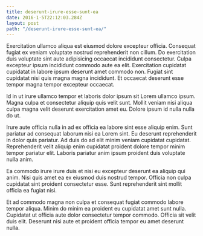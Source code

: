 ```yaml
---
title: deserunt-irure-esse-sunt-ea
date: 2016-1-5T22:12:03.284Z
layout: post
path: "/deserunt-irure-esse-sunt-ea/"
---
```


Exercitation ullamco aliqua est eiusmod dolore excepteur officia. Consequat fugiat ex veniam voluptate nostrud reprehenderit non cillum. Do exercitation duis voluptate sint aute adipisicing occaecat incididunt consectetur. Culpa excepteur ipsum incididunt commodo aute ea elit. Exercitation cupidatat cupidatat in labore ipsum deserunt amet commodo non. Fugiat sint cupidatat nisi quis magna magna incididunt. Et occaecat deserunt esse tempor magna tempor excepteur occaecat.

Id in ut irure ullamco tempor et laboris dolor ipsum sit Lorem ullamco ipsum. Magna culpa et consectetur aliquip quis velit sunt. Mollit veniam nisi aliqua culpa magna velit deserunt exercitation amet eu. Dolore ipsum id nulla nulla do ut.

Irure aute officia nulla in ad ex officia ea labore sint esse aliquip enim. Sunt pariatur ad consequat laborum nisi ea Lorem sint. Eu deserunt reprehenderit in dolor quis pariatur. Ad duis do ad elit minim veniam cupidatat cupidatat. Reprehenderit velit aliquip enim cupidatat proident dolore tempor minim tempor pariatur elit. Laboris pariatur anim ipsum proident duis voluptate nulla anim.

Ea commodo irure irure duis et nisi eu excepteur deserunt ea aliquip qui anim. Nisi quis amet ea ex eiusmod duis nostrud tempor. Officia non culpa cupidatat sint proident consectetur esse. Sunt reprehenderit sint mollit officia ea fugiat nisi.

Et ad commodo magna non culpa et consequat fugiat commodo labore tempor aliqua. Minim do minim ea proident eu cupidatat amet sunt nulla. Cupidatat ut officia aute dolor consectetur tempor commodo. Officia sit velit duis elit. Deserunt nisi aute et proident officia tempor eu amet deserunt nulla.